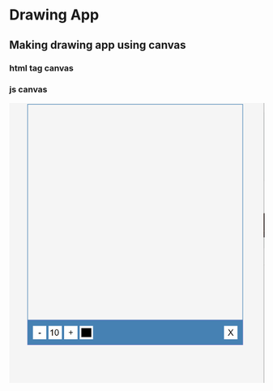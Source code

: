 # Drawing App
## Making drawing app using canvas

### html tag canvas

### js canvas

![](what.gif)
